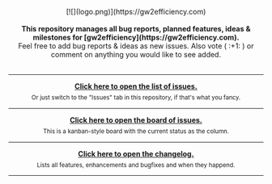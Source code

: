 <p align="center">
  [![](logo.png)](https://gw2efficiency.com)<br><br>
  <b>
    This repository manages all bug reports, planned features, ideas & milestones for [gw2efficiency](https://gw2efficiency.com).<br>
  </b>
  Feel free to add bug reports & ideas as new issues. Also vote ( :+1: ) or comment on anything you would like to see added.<br><br>

---

<p align="center">
  <b><a href="https://github.com/gw2efficiency/issues/issues">Click here to open the list of issues.</a></b><br>
  <sub>Or just switch to the "Issues" tab in this repository, if that's what you fancy.</sub>

---

<p align="center">
  <b><a href="https://huboard.com/gw2efficiency/issues">Click here to open the board of issues.</a></b><br>
  <sub>This is a kanban-style board with the current status as the column.</sub>

---

<p align="center">
  <b><a href="https://github.com/gw2efficiency/issues/blob/master/CHANGELOG.md">Click here to open the changelog.</a></b><br>
  <sub>Lists all features, enhancements and bugfixes and when they happend.</sub>

---
